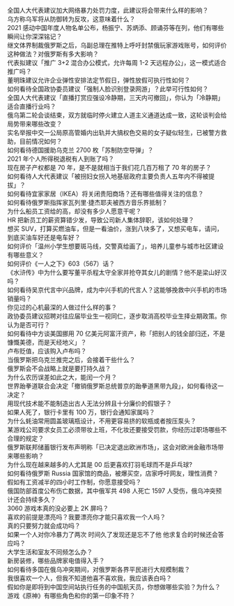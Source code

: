 全国人大代表建议加大网络暴力处罚力度，此建议将会带来什么样的影响？  
乌方称乌军将从防御转为反攻，这意味着什么？  
2021 感动中国年度人物名单公布，杨振宁、苏炳添、顾诵芬等在列，他们有哪些瞬间让你深深铭记？  
继文体界制裁俄罗斯之后，乌副总理在推特上呼吁封禁俄玩家游戏账号，如何评价这种做法？对俄罗斯有多大影响？  
代表拟建议「推广 3+2 混合办公模式，允许每周 1-2 天远程办公」，这一模式适合推广吗？  
董明珠建议允许企业弹性安排法定节假日，弹性放假可执行性如何？  
如何看待全国政协委员建议「强制人脸识别登录网游」？此举可行性如何？  
全国人大代表建议「直播打赏应强设冷静期，三天内可撤回」，你认为「冷静期」适合直播行业吗？  
俄乌第二轮会谈结束，双方就临时停火建立人道主义通道达成一致，这轮谈判会给局势带来哪些改变？  
实名举报中交一公局原高管婚内出轨并大搞权色交易的女子疑似轻生，已被警方救助，目前情况如何？  
如何看待德国援助乌克兰 2700 枚「苏制防空导弹」？  
2021 年个人所得税退税有人到账了吗？  
现在房子产权都是 70 年，是不是就相当于我们花几百万租了 70 年的房子？  
如何看待人大代表建议「被拐妇女拐入地基层政府主要负责人五年内不得被提拔」？  
如何看待宜家家居（IKEA）将关闭贵阳商场？还有哪些值得关注的信息？  
如何看待俄罗斯指挥家瓦列里·捷杰耶夫被西方音乐界抵制？  
为什么船员工资给的高，却没有多少人愿意干呢？  
HR 把新员工的薪资算错少发，导致公司新人集体辞职，该如何处理？  
想买 SUV，打算买燃油车，但是一看油价，涨到八块多了，又想买电车，请问，到底买油车好还是电车好？  
如何评价「温州小学生想要斑马线，交警真给画了」，培养儿童参与城市社区建设有哪些意义？  
如何评价《一人之下》603（567）话？  
《水浒传》中为什么要写董平杀程太守全家并抢夺其女儿的剧情？他不是梁山好汉吗？  
如何看待吴京代言中兴品牌，成为中兴手机的代言人？这能够挽救中兴手机的市场销量吗？  
你见过的心机最深的人做过什么样的事？  
政协委员建议招聘对往应届毕业生一视同仁，逐步取消高校毕业生择业期政策。你认为是否可行？  
如何看待中方谈美国挪用 70 亿美元阿富汗资产，称「把别人的钱全部归还，不是慷慨美德，而是天经地义」？  
卢布贬值，应该购入卢布吗？  
当俄罗斯把乌克兰推完之后，会接着干些什么？  
俄罗斯会不会战略上就是要打持久战？  
为什么农历误差如此之大，能闰一个月？  
世界跆拳道联合会决定「撤销俄罗斯总统普京的跆拳道黑带九段」，如何看待这一决定？  
用现代技术能不能制造出古人无法分辨且十分廉价的假银子？  
如果人死了，银行卡里有 100 万，银行会通知家属吗？  
为什么蚝油常用圆盖玻璃瓶设计，不用更容易挤的软瓶或者按压泵头？  
某游戏公司要求女员工必须带妆上班，不化妆还要接受罚款，你经历过职场哪些不合理的规定？  
俄罗斯联邦储蓄银行发布声明称「已决定退出欧洲市场」，这会对欧洲金融市场带来哪些影响？  
为什么现在越来越多的人尤其是 00 后更喜欢打羽毛球而不是乒乓球?  
如何看待俄罗斯 Russia 国家馆的商品，被爆买空，店家呼吁网友，理性消费？  
假如有工资减半的四小时工作制，你愿意接受吗？  
俄国防部首度公布伤亡数据，其中俄军共 498 人死亡 1597 人受伤，俄乌冲突预计还会持续多久？  
3060 游戏本真的没必要上 2K 屏吗？  
喜欢的前提是漂亮吗？我要漂亮你才能只喜欢我一个人吗？  
真的只要努力就会成功吗？  
如果一个人对你冷暴力了两次 时间久了发现还是忘不了他 他求复合的时候还会答应吗？  
大学生活和室友不同频怎么办？  
新房装修，哪些品牌家电值得入手？  
如何看待多国在俄乌冲突期间，对俄罗斯各界平民进行大规模制裁？  
我很喜欢一个人，但我不知道他喜不喜欢我，我应该表白吗？  
假如你是即将到中国空间站执行任务的中国航天员，你想做哪些实验？为什么？  
游戏《原神》有哪些角色和你的第一印象不符？  

